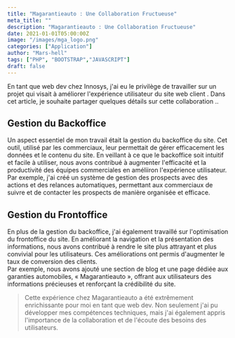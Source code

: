 ```yaml
---
title: "Magarantieauto : Une Collaboration Fructueuse"
meta_title: ""
description: "Magarantieauto : Une Collaboration Fructueuse"
date: 2021-01-01T05:00:00Z
image: "/images/mga_logo.png"
categories: ["Application"]
author: "Mars-hell"
tags: ["PHP", "BOOTSTRAP","JAVASCRIPT"]
draft: false
---
```


En tant que web dev chez Innosys, j'ai eu le privilège de travailler sur un projet  qui visait à améliorer l'expérience utilisateur du  site web client . Dans cet article, je souhaite partager quelques détails sur cette collaboration ..


## Gestion du Backoffice

Un aspect essentiel de mon travail était la gestion du backoffice du site. Cet outil, utilisé par les commerciaux, leur permettait de gérer efficacement les données et le contenu du site. En veillant à ce que le backoffice soit intuitif et facile à utiliser, nous avons contribué à augmenter l'efficacité et la productivité des équipes commerciales en améliiron l'expérience utilisateur. <br>
Par exemple, j'ai créé un système de gestion des prospects avec des actions et des relances automatiques, permettant aux commerciaux de suivre et de contacter les prospects de manière organisée et efficace.

## Gestion du Frontoffice

En plus de la gestion du backoffice, j'ai également travaillé sur l'optimisation du frontoffice du site. En améliorant la navigation et la présentation des informations, nous avons contribué à rendre le site plus attrayant et plus convivial pour les utilisateurs. Ces améliorations ont permis d'augmenter le taux de conversion des clients.<br>
Par exemple, nous avons ajouté une section de blog et une page dédiée aux garanties automobiles, « Magarantieauto », offrant aux utilisateurs des informations précieuses et renforçant la crédibilité du site.

> Cette expérience chez Magarantieauto a été extrêmement enrichissante pour moi en tant que web dev. Non seulement j'ai pu développer mes compétences techniques, mais j'ai également appris l'importance de la collaboration et de l'écoute des besoins des utilisateurs.


